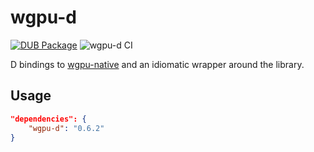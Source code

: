 # wgpu-d

[![DUB Package](https://img.shields.io/dub/v/wgpu-d.svg)](https://code.dlang.org/packages/wgpu-d)
![wgpu-d CI](https://github.com/chances/wgpu-d/workflows/wgpu-d%20CI/badge.svg)

D bindings to [wgpu-native](https://github.com/gfx-rs/wgpu-native) and an idiomatic wrapper around the library.

## Usage

```json
"dependencies": {
    "wgpu-d": "0.6.2"
}
```
